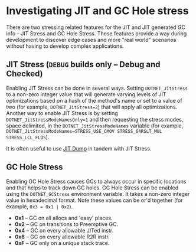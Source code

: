# Investigating JIT and GC Hole stress

There are two stressing related features for the JIT and JIT generated GC info &ndash; JIT Stress and GC Hole Stress. These features provide a way during development to discover edge cases and more "real world" scenarios without having to develop complex applications.

## JIT Stress (`DEBUG` builds only &ndash; Debug and Checked)

Enabling JIT Stress can be done in several ways. Setting `DOTNET_JitStress` to a non-zero integer value that will generate varying levels of JIT optimizations based on a hash of the method's name or set to a value of two (for example, `DOTNET_JitStress=2`) that will apply all optimizations. Another way to enable JIT Stress is by setting `DOTNET_JitStressModeNamesOnly=1` and then requesting the stress modes, space delimited, in the `DOTNET_JitStressModeNames` variable (for example, `DOTNET_JitStressModeNames=STRESS_USE_CMOV STRESS_64RSLT_MUL STRESS_LCL_FLDS`).

It is often useful to use [JIT Dump](./viewing-jit-dumps.md) in tandem with JIT Stress.

## GC Hole Stress

Enabling GC Hole Stress causes GCs to always occur in specific locations and that helps to track down GC holes. GC Hole Stress can be enabled using the `DOTNET_GCStress` environment variable. It takes a non-zero integer value in hexadecimal format. Note these values can be or'd together (for example, `0x3 = 0x1 | 0x2`).

- **0x1** &ndash; GC on all allocs and 'easy' places.
- **0x2** &ndash; GC on transitions to Preemptive GC.
- **0x4** &ndash; GC on every allowable JITed instr.
- **0x8** &ndash; GC on every allowable R2R instr.
- **0xF** &ndash; GC only on a unique stack trace.
